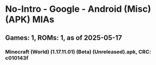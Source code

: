 # No-Intro - Google - Android (Misc) (APK) MIAs
## Games: 1, ROMs: 1, as of 2025-05-17

### Minecraft (World) (1.17.11.01) (Beta) (Unreleased).apk, CRC: c010143f
